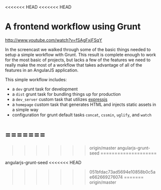 <<<<<<< HEAD
<<<<<<< HEAD
# A frontend workflow using Grunt

http://www.youtube.com/watch?v=fSAgFxjFSqY

In the screencast we walked through some of the basic things needed to setup a simple workflow with Grunt. This result is complete enough to work for the most basic of projects, but lacks a few of the features we need to really make the most of a workflow that takes advantage of all of the features in an AngularJS application.

This simple workflow includes:

* a `dev` grunt task for development
* a `dist` grunt task for bundling things up for production
* a `dev_server` custom task that utilizes [expressjs](http://expressjs.com/)
* a `homepage` custom task that generates HTML and injects static assets in a simple way
* configuration for grunt default tasks `concat`, `cssmin`, `uglify`, and `watch`

=======
=======
>>>>>>> origin/master
angularjs-grunt-seed
====================

angularjs-grunt-seed
<<<<<<< HEAD
>>>>>>> 051bfdac73ad5694e10858b0c5ae662669276074
=======
>>>>>>> origin/master

